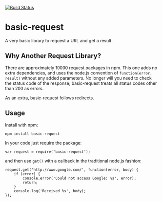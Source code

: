 [![Build Status](https://secure.travis-ci.org/alexfernandez/basic-request.png)](http://travis-ci.org/alexfernandez/basic-request)

# basic-request

A very basic library to request a URL and get a result.

## Why Another Request Library?

There are approximately 10000 request packages in npm. This one adds no extra dependencies,
and uses the node.js convention of `function(error, result)` without any added parameters.
No longer will you need to check the status code of the response; basic-request treats all
status codes other than 200 as errors.

As an extra, basic-request follows redirects.

## Usage

Install with npm:

    npm install basic-request

In your code just require the package:

    var request = require('basic-request');

and then use `get()` with a callback in the traditional node.js fashion:

    request.get('http://www.google.com/', function(error, body) {
        if (error) {
            console.error('Could not access Google: %s', error);
            return;
        }
        console.log('Received %s', body);
    });

